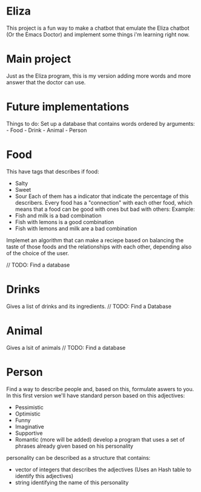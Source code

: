 # Eliza
This project is a fun way to make a chatbot that emulate the Eliza chatbot (Or the Emacs Doctor)
and implement some things i'm learning right now.



# Main project

Just as the Eliza program, this is my version adding more words and more answer that
the doctor can use.



















# Future implementations

Things to do:
   Set up a database that contains words ordered by arguments:
      - Food
      - Drink
      - Animal
      - Person



# Food
This have tags that describes if food:
   - Salty
   - Sweet
   - Sour
Each of them has a indicator that indicate the percentage of this describers.
Every food has a "connection" with each other food, which means that a food can be good
with ones but bad with others:
Example:
   - Fish and milk is a bad combination
   - Fish with lemons is a good combination
   - Fish with lemons and milk are a bad combination

Implemet an algorithm that can make a reciepe based on balancing the taste of those foods
and the relationships with each other, depending also of the choice of the user.

// TODO: Find a database

# Drinks
Gives a list of drinks and its ingredients.
// TODO: Find a Database

# Animal
Gives a lsit of animals
// TODO: Find a database

# Person
Find a way to describe people and, based on this, formulate aswers to you.
In this first version we'll have standard person based on this adjectives:
   - Pessimistic
   - Optimistic
   - Funny
   - Imaginative
   - Supportive
   - Romantic
   (more will be added)
develop a program that uses a set of phrases already given based on his personality

personality can be described as a structure that contains:
   - vector of integers that describes the adjectives (Uses an Hash table to identify this adjectives)
   - string identifying the name of this personality
